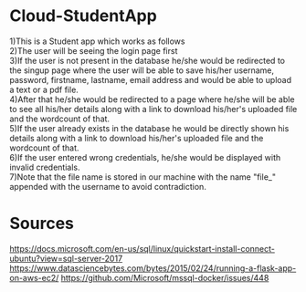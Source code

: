 # Cloud-StudentApp
1)This is a Student app which works as follows <br>
2)The user will be seeing the login page first <br>
3)If the user is not present in the database he/she would be redirected to the singup page where the user will be able to save his/her username, password, firstname, lastname, email address and would be able to upload a text or a pdf file.<br>
4)After that he/she would be redirected to a page where he/she will be able to see all his/her details along with a link to download his/her's uploaded file and the wordcount of that.<br>
5)If the user already exists in the database he would be directly shown his details along with a link to download his/her's uploaded file and the wordcount of that. <br>
6)If the user entered wrong credentials, he/she would be displayed with invalid credentials. <br>
7)Note that the file name is stored in our machine with the name "file_" appended with the username to avoid contradiction.<br>

# Sources
https://docs.microsoft.com/en-us/sql/linux/quickstart-install-connect-ubuntu?view=sql-server-2017 
https://www.datasciencebytes.com/bytes/2015/02/24/running-a-flask-app-on-aws-ec2/
https://github.com/Microsoft/mssql-docker/issues/448



